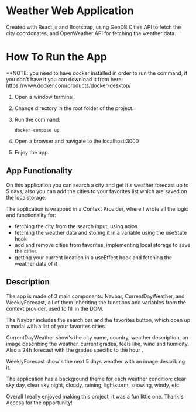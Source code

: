 # Weather Web Application

Created with React.js and Bootstrap, using GeoDB Cities API to fetch the city coordonates, and OpenWeather API for fetching the weather data.

# How To Run the App

\*\*NOTE: you need to have docker installed in order to run the command, if you don't have it you can download it from here: https://www.docker.com/products/docker-desktop/

1.  Open a window terminal.

2.  Change directory in the root folder of the project.

3.  Run the command:

        docker-compose up

4.  Open a browser and navigate to the localhost:3000

5.  Enjoy the app.

## App Functionality

On this application you can search a city and get it's weather forecast up to 5 days, also you can add the cities to your favorites list which are saved on the localstorage.

The application is wrapped in a Context Provider, where I wrote all the logic and functionality for:

- fetching the city from the search input, using axios
- fetching the weather data and storing it in a variable using the useState hook
- add and remove cities from favorites, implementing local storage to save the cities
- getting your current location in a useEffect hook and fetching the weather data of it

## Description

The app is made of 3 main components: Navbar, CurrentDayWeather, and WeeklyForecast, all of them inheriting the functions and variables from the context provider, used to fill in the DOM.

The Navbar includes the search bar and the favorites button, which open up a modal with a list of your favorites cities.

CurrentDayWeather show's the city name, country, weather description, an image describing the weather, current grades, feels like, wind and humidity. Also a 24h forecast with the grades specific to the hour .

WeeklyForecast show's the next 5 days weather with an image describing it.

The application has a background theme for each weather condition: clear sky day, clear sky night, cloudy, raining, lightstorm, snowing, windy, etc

Overall I really enjoyed making this project, it was a fun little one. Thank's Accesa for the opportunity!

